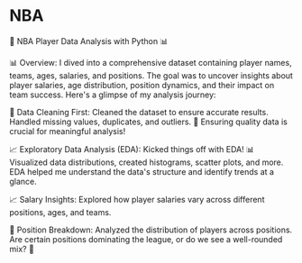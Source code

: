 # NBA
🏀 NBA Player Data Analysis with Python 📊


📊 Overview:
I dived into a comprehensive dataset containing player names, teams, ages, salaries, and positions. The goal was to uncover insights about player salaries, age distribution, position dynamics, and their impact on team success. Here's a glimpse of my analysis journey:

🧹 Data Cleaning First:
Cleaned the dataset to ensure accurate results. Handled missing values, duplicates, and outliers. 🧼 Ensuring quality data is crucial for meaningful analysis!

📈 Exploratory Data Analysis (EDA):
Kicked things off with EDA! 📊 Visualized data distributions, created histograms, scatter plots, and more. EDA helped me understand the data's structure and identify trends at a glance.

📈 Salary Insights:
Explored how player salaries vary across different positions, ages, and teams.

🏀 Position Breakdown:
Analyzed the distribution of players across positions. Are certain positions dominating the league, or do we see a well-rounded mix? 🧐
